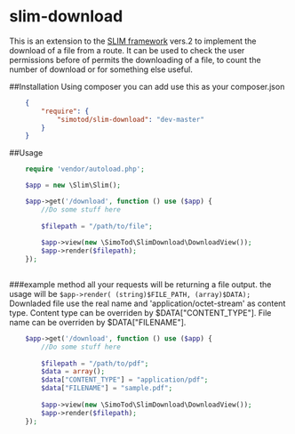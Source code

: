 # slim-download

This is an extension to the [SLIM framework](https://github.com/codeguy/Slim) vers.2 to implement the download of a file from a route.
It can be used to check the user permissions before of permits the downloading of a file, to count the number of download or for something else useful.

##Installation
Using composer you can add use this as your composer.json

```json
    {
        "require": {
            "simotod/slim-download": "dev-master"
        }
    }

```

##Usage
```php
    require 'vendor/autoload.php';

    $app = new \Slim\Slim(); 

	$app->get('/download', function () use ($app) {
		//Do some stuff here
		
		$filepath = "/path/to/file";
		
		$app->view(new \SimoTod\SlimDownload\DownloadView());
		$app->render($filepath);
	});
	
```

###example method
all your requests will be returning a file output.
the usage will be `$app->render( (string)$FILE_PATH, (array)$DATA);`
Downladed file use the real name and 'application/octet-stream' as content type.
Content type can be overriden by $DATA["CONTENT_TYPE"].
File name can be overriden by $DATA["FILENAME"].


```php
	$app->get('/download', function () use ($app) {
		//Do some stuff here
		
		$filepath = "/path/to/pdf";
		$data = array();
		$data["CONTENT_TYPE"] = "application/pdf";
		$data["FILENAME"] = "sample.pdf";
		
		$app->view(new \SimoTod\SlimDownload\DownloadView());
		$app->render($filepath);
	});
	
```
